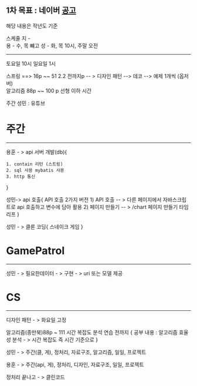 

## 1차 목표 : 네이버  [공고](https://recruit.navercorp.com/micro/techopen/2022)

해당 내용은 작년도 기준 

스케줄 
지  -  
용  -   수, 목  뺴고
성  -   화, 목 10시, 주말 오전 

----------------------------------------------------------------------------------

토요일 10시 
일요일 1시

스프링 ==> 16p ~~ 51  2.2 전까지p  -- > 
디자인 패턴 --> 데코 --> 예제 1개씩 (옵저버)  
알고리즘 88p ~~ 100 p 선형 이하 시간

주간 성민 :  유튜브



# 주간
-----------------------------------------------------------------------------

용훈 - > api 서버 개발(db){

	1. contain 리턴 (스트링)
	2. sql 사용 mybatis 사용
	3. http 통신 
}

성민-> api 호출{
	API 호출 2가지 버전
		1) API 호출     -- > 다른 페이지에서 자바스크립트로 api 호출하고 변수에 담아 활용
		2) 페이지 만들기 -- > /chart 페이지 만들기 타임리프
}

성민 - > 클론 코딩{
	스네이크 게임
}

# GamePatrol
-----------------------------------------------------------------------
성민 - > 필요한데이터 - > 구현 - > uri 또는 모델 제공



# CS
-----------------------------------------------------------------

디자인 패턴 - > 화요일 고정

알고리즘(종만북)88p ~ 111 시간 복잡도 분석 연습 전까지
{
	공부 내용 : 알고리즘 효율성 분석 - > 시간 복잡도 즉 시간 기준으로
}



성민 - > 주간(클, 게), 정처리, 자료구조, 알고리즘, 일일, 프로젝트

용훈 - > 주간(api, 게), 정처리, 디자인, 자료구조, 일일, 프로젝트

정처리 끝나고 - > 클린코드




